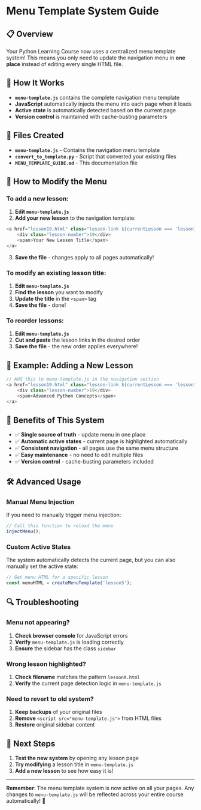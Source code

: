 # Menu Template System Guide

## 📋 Overview

Your Python Learning Course now uses a centralized menu template system! This means you only need to update the navigation menu in **one place** instead of editing every single HTML file.

## 🔧 How It Works

- **`menu-template.js`** contains the complete navigation menu template
- **JavaScript** automatically injects the menu into each page when it loads
- **Active state** is automatically detected based on the current page
- **Version control** is maintained with cache-busting parameters

## 📁 Files Created

- **`menu-template.js`** - Contains the navigation menu template
- **`convert_to_template.py`** - Script that converted your existing files
- **`MENU_TEMPLATE_GUIDE.md`** - This documentation file

## 🎯 How to Modify the Menu

### To add a new lesson:

1. **Edit `menu-template.js`**
2. **Add your new lesson** to the navigation template:

```javascript
<a href="lesson19.html" class="lesson-link ${currentLesson === 'lesson19' ? 'active' : ''}">
    <div class="lesson-number">19</div>
    <span>Your New Lesson Title</span>
</a>
```

3. **Save the file** - changes apply to all pages automatically!

### To modify an existing lesson title:

1. **Edit `menu-template.js`**
2. **Find the lesson** you want to modify
3. **Update the title** in the `<span>` tag
4. **Save the file** - done!

### To reorder lessons:

1. **Edit `menu-template.js`**
2. **Cut and paste** the lesson links in the desired order
3. **Save the file** - the new order applies everywhere!

## 🔄 Example: Adding a New Lesson

```javascript
// Add this to menu-template.js in the navigation section
<a href="lesson19.html" class="lesson-link ${currentLesson === 'lesson19' ? 'active' : ''}">
    <div class="lesson-number">19</div>
    <span>Advanced Python Concepts</span>
</a>
```

## 🎨 Benefits of This System

- ✅ **Single source of truth** - update menu in one place
- ✅ **Automatic active states** - current page is highlighted automatically
- ✅ **Consistent navigation** - all pages use the same menu structure
- ✅ **Easy maintenance** - no need to edit multiple files
- ✅ **Version control** - cache-busting parameters included

## 🛠️ Advanced Usage

### Manual Menu Injection

If you need to manually trigger menu injection:

```javascript
// Call this function to reload the menu
injectMenu();
```

### Custom Active States

The system automatically detects the current page, but you can also manually set the active state:

```javascript
// Get menu HTML for a specific lesson
const menuHTML = createMenuTemplate('lesson5');
```

## 🔍 Troubleshooting

### Menu not appearing?

1. **Check browser console** for JavaScript errors
2. **Verify** `menu-template.js` is loading correctly
3. **Ensure** the sidebar has the class `sidebar`

### Wrong lesson highlighted?

1. **Check filename** matches the pattern `lessonX.html`
2. **Verify** the current page detection logic in `menu-template.js`

### Need to revert to old system?

1. **Keep backups** of your original files
2. **Remove** `<script src="menu-template.js">` from HTML files
3. **Restore** original sidebar content

## 🚀 Next Steps

1. **Test the new system** by opening any lesson page
2. **Try modifying** a lesson title in `menu-template.js`
3. **Add a new lesson** to see how easy it is!

---

**Remember**: The menu template system is now active on all your pages. Any changes to `menu-template.js` will be reflected across your entire course automatically! 🎉 